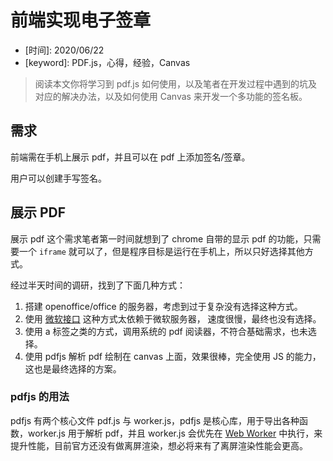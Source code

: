 # 前端实现电子签章

* \[时间\]: 2020/06/22
* \[keyword\]: PDF.js，心得，经验，Canvas

> 阅读本文你将学习到 pdf.js 如何使用，以及笔者在开发过程中遇到的坑及对应的解决办法，以及如何使用 Canvas 来开发一个多功能的签名板。



## 需求

前端需在手机上展示 pdf，并且可以在 pdf 上添加签名/签章。

用户可以创建手写签名。



## 展示 PDF

展示 pdf 这个需求笔者第一时间就想到了 chrome 自带的显示 pdf 的功能，只需要一个 `iframe` 就可以了，但是程序目标是运行在手机上，所以只好选择其他方式。

经过半天时间的调研，找到了下面几种方式：

1. 搭建 openoffice/office 的服务器，考虑到过于复杂没有选择这种方式。
2. 使用 [微软接口](https://www.microsoft.com/en-us/microsoft-365/blog/2013/04/10/office-web-viewer-view-office-documents-in-a-browser/?eu=true) 这种方式太依赖于微软服务器， 速度很慢，最终也没有选择。
3. 使用 a 标签之类的方式，调用系统的 pdf 阅读器，不符合基础需求，也未选择。
4. 使用 pdfjs 解析 pdf 绘制在 canvas 上面，效果很棒，完全使用 JS 的能力，这也是最终选择的方案。

### pdfjs 的用法

pdfjs 有两个核心文件 pdf.js 与 worker.js，pdfjs 是核心库，用于导出各种函数，worker.js 用于解析 pdf，并且 worker.js 会优先在 [Web Worker](https://developer.mozilla.org/zh-CN/docs/Web/API/Web_Workers_API) 中执行，来提升性能，目前官方还没有做离屏渲染，想必将来有了离屏渲染性能会更高。







